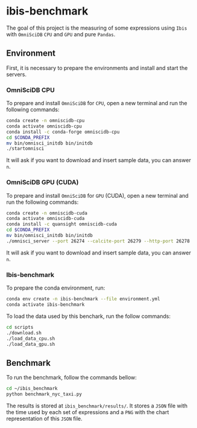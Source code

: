 # ibis-benchmark

The goal of this project is the measuring of some expressions using 
`Ibis` with `OmniSciDB` `CPU` and `GPU` and pure `Pandas`.

## Environment

First, it is necessary to prepare the environments and install and start 
the servers.

### OmniSciDB CPU

To prepare and install `OmniSciDB` for `CPU`, open a new terminal and run the
following commands:

```sh
conda create -n omniscidb-cpu
conda activate omniscidb-cpu
conda install -c conda-forge omniscidb-cpu
cd $CONDA_PREFIX
mv bin/omnisci_initdb bin/initdb
./startomnisci
```

It will ask if you want to download and insert sample data, you can answer `n`.


### OmniSciDB GPU (CUDA)

To prepare and install `OmniSciDB` for `GPU` (CUDA), open a new terminal and run the
following commands:

```sh
conda create -n omniscidb-cuda
conda activate omniscidb-cuda
conda install -c quansight omniscidb-cuda
cd $CONDA_PREFIX
mv bin/omnisci_initdb bin/initdb
./omnisci_server --port 26274 --calcite-port 26279 --http-port 26278
```

It will ask if you want to download and insert sample data, you can answer `n`.


### Ibis-benchmark

To prepare the conda environment, run:

```sh
conda env create -n ibis-benchmark --file environment.yml
conda activate ibis-benchmark
```

To load the data used by this benchark, run the follow commands:

```sh
cd scripts
./download.sh
./load_data_cpu.sh
./load_data_gpu.sh
```

## Benchmark

To run the benchmark, follow the commands bellow:

```sh
cd ~/ibis_benchmark
python benchmark_nyc_taxi.py
```

The results is stored at `ibis_benchmark/results/`. 
It stores a `JSON` file with the time used by each set of expressions and a
`PNG` with the chart representation of this `JSON` file. 
